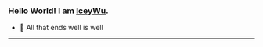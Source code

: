 <!-- <img align="right" style="pointer-events:none;" src="https://github-readme-stats.vercel.app/api?username=IceyWu&show_icons=true&theme=radical&hide_border=true" /> -->

 
### Hello World! I am <b><a target="_blank" href="javascript:;">IceyWu</a></b>.
 
- 🚀 All that ends well is well
 


 
---
